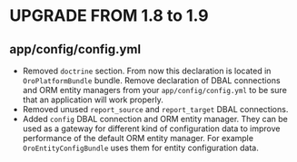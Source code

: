 UPGRADE FROM 1.8 to 1.9
=======================

## app/config/config.yml

- Removed `doctrine` section. From now this declaration is located in `OroPlatformBundle` bundle. Remove declaration of DBAL connections and ORM entity managers from your `app/config/config.yml` to be sure that an application will work properly.
- Removed unused `report_source` and `report_target` DBAL connections.
- Added `config` DBAL connection and ORM entity manager. They can be used as a gateway for different kind of configuration data to improve performance of the default ORM entity manager. For example `OroEntityConfigBundle` uses them for entity configuration data.
